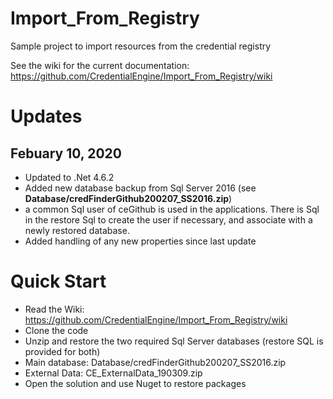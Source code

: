 # Import_From_Registry
Sample project to import resources from the credential registry

See the wiki for the current documentation: https://github.com/CredentialEngine/Import_From_Registry/wiki

# Updates
## Febuary 10, 2020
- Updated to .Net 4.6.2
- Added new database backup from Sql Server 2016 (see **Database/credFinderGithub200207_SS2016.zip**)
- a common Sql user of ceGithub is used in the applications. There is Sql in the restore Sql to create the user if necessary, and associate with a newly restored database. 
- Added handling of any new properties since last update


# Quick Start
- Read the Wiki: https://github.com/CredentialEngine/Import_From_Registry/wiki
- Clone the code
- Unzip and restore the two required Sql Server databases (restore SQL is provided for both)
- Main database: Database/credFinderGithub200207_SS2016.zip  
- External Data: CE_ExternalData_190309.zip
- Open the solution and use Nuget to restore packages 
